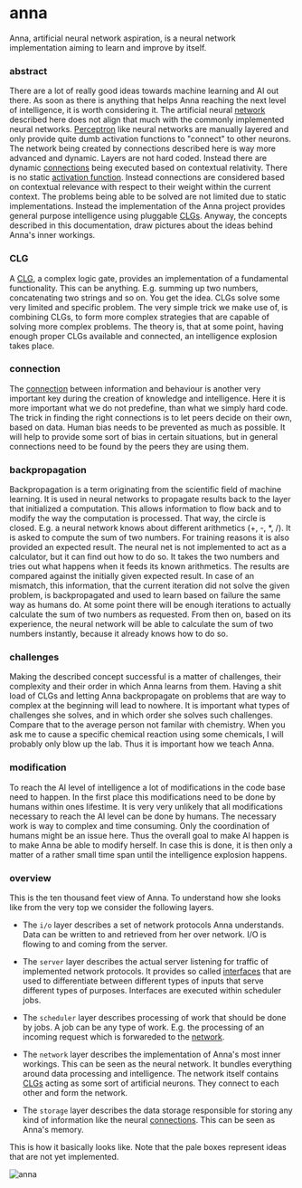 # anna
Anna, artificial neural network aspiration, is a neural network implementation
aiming to learn and improve by itself.

### abstract
There are a lot of really good ideas towards machine learning and AI out there.
As soon as there is anything that helps Anna reaching the next level of
intelligence, it is worth considering it. The artificial neural
[network](network.md) described here does not align that much with the commonly
implemented neural networks.
[Perceptron](https://en.wikipedia.org/wiki/Perceptron) like neural networks are
manually layered and only provide quite dumb activation functions to "connect"
to other neurons. The network being created by connections described here is
way more advanced and dynamic. Layers are not hard coded. Instead there are
dynamic [connections](connection.md) being executed based on contextual
relativity. There is no static [activation
function](https://en.wikipedia.org/wiki/Activation_function). Instead
connections are considered based on contextual relevance with respect to their
weight within the current context. The problems being able to be solved are not
limited due to static implementations. Instead the implementation of the Anna
project provides general purpose intelligence using pluggable [CLGs](clg.md).
Anyway, the concepts described in this documentation, draw pictures about the
ideas behind Anna's inner workings.

### CLG
A [CLG](clg.md), a complex logic gate, provides an implementation of a
fundamental functionality. This can be anything. E.g. summing up two numbers,
concatenating two strings and so on. You get the idea. CLGs solve some very
limited and specific problem. The very simple trick we make use of, is
combining CLGs, to form more complex strategies that are capable of solving
more complex problems. The theory is, that at some point, having enough proper
CLGs available and connected, an intelligence explosion takes place.

### connection
The [connection](connection.md) between information and behaviour is another
very important key during the creation of knowledge and intelligence. Here it
is more important what we do not predefine, than what we simply hard code. The
trick in finding the right connections is to let peers decide on their own,
based on data. Human bias needs to be prevented as much as possible. It will
help to provide some sort of bias in certain situations, but in general
connections need to be found by the peers they are using them.

### backpropagation
Backpropagation is a term originating from the scientific field of machine
learning. It is used in neural networks to propagate results back to the layer
that initialized a computation. This allows information to flow back and to
modify the way the computation is processed. That way, the circle is closed.
E.g. a neural network knows about different arithmetics (+, -, *, /). It is
asked to compute the sum of two numbers. For training reasons it is also
provided an expected result. The neural net is not implemented to act as a
calculator, but it can find out how to do so. It takes the two numbers and
tries out what happens when it feeds its known arithmetics. The results are
compared against the initially given expected result. In case of an mismatch,
this information, that the current iteration did not solve the given problem,
is backpropagated and used to learn based on failure the same way as humans do.
At some point there will be enough iterations to actually calculate the sum of
two numbers as requested. From then on, based on its experience, the neural
network will be able to calculate the sum of two numbers instantly, because it
already knows how to do so.

### challenges
Making the described concept successful is a matter of challenges, their
complexity and their order in which Anna learns from them. Having a shit load
of CLGs and letting Anna backpropagate on problems that are way to complex at
the beginning will lead to nowhere. It is important what types of challenges
she solves, and in which order she solves such challenges. Compare that to the
average person not familar with chemistry. When you ask me to cause a specific
chemical reaction using some chemicals, I will probably only blow up the lab.
Thus it is important how we teach Anna.

### modification
To reach the AI level of intelligence a lot of modifications in the code base
need to happen. In the first place this modifications need to be done by humans
within ones lifestime. It is very very unlikely that all modifications
necessary to reach the AI level can be done by humans. The necessary work is
way to complex and time consuming. Only the coordination of humans might be an
issue here. Thus the overall goal to make AI happen is to make Anna be able to
modify herself. In case this is done, it is then only a matter of a rather
small time span until the intelligence explosion happens.

### overview
This is the ten thousand feet view of Anna. To understand how she looks like
from the very top we consider the following layers.

- The `i/o` layer describes a set of network protocols Anna understands. Data
  can be written to and retrieved from her over network. I/O is flowing to and
  coming from the server.

- The `server` layer describes the actual server listening for traffic of
  implemented network protocols. It provides so called
  [interfaces](interface.md) that are used to differentiate between different
  types of inputs that serve different types of purposes. Interfaces are
  executed within scheduler jobs.

- The `scheduler` layer describes processing of work that should be done by
  jobs. A job can be any type of work. E.g. the processing of an incoming
  request which is forwareded to the [network](network.md).

- The `network` layer describes the implementation of Anna's most inner
  workings. This can be seen as the neural network. It bundles everything
  around data processing and intelligence. The network itself contains
  [CLGs](clg.md) acting as some sort of artificial neurons. They connect to
  each other and form the network.

- The `storage` layer describes the data storage responsible for storing any
  kind of information like the neural [connections](connection.md). This can be
  seen as Anna's memory.

This is how it basically looks like. Note that the pale boxes represent ideas
that are not yet implemented.

![anna](image/anna.png)
